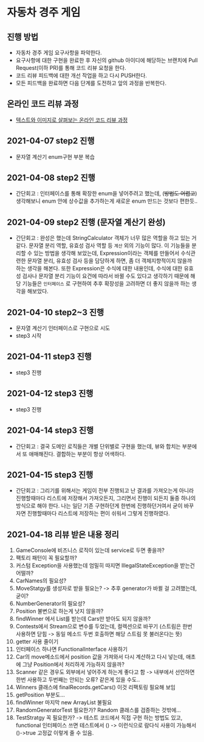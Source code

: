 # 자동차 경주 게임
## 진행 방법
* 자동차 경주 게임 요구사항을 파악한다.
* 요구사항에 대한 구현을 완료한 후 자신의 github 아이디에 해당하는 브랜치에 Pull Request(이하 PR)를 통해 코드 리뷰 요청을 한다.
* 코드 리뷰 피드백에 대한 개선 작업을 하고 다시 PUSH한다.
* 모든 피드백을 완료하면 다음 단계를 도전하고 앞의 과정을 반복한다.

## 온라인 코드 리뷰 과정
* [텍스트와 이미지로 살펴보는 온라인 코드 리뷰 과정](https://github.com/next-step/nextstep-docs/tree/master/codereview)

## 2021-04-07 step2 진행 
- 문자열 계산기 enum구현 부분 복습

## 2021-04-08 step2 진행
- 간단회고 : 인터페이스를 통해 확장한 enum을 넣어주려고 했는데, (~~방법도 어렵고~~)
  생각해보니 enum 안에 상수값을 추가하는게 새로운 enum 만드는 것보다 편한듯..
  
## 2021-04-09 step2 진행 (문자열 계산기 완성)
- 간단회고 : 완성은 했는데 StringCalculator 객체가 너무 많은 역할을 하고 있는 거 같다.
  문자열 분리 역할, 유효성 검사 역할 등 `계산` 외의 기능이 많다. 이 기능들을 분리할 수 있는 방법을
  생각해 보았는데, Expression이라는 객체를 만들어서 수식관련한 문자열 분리, 유효성 검사 등을 담당하게
  하면, 좀 더 객체지향적이지 않을까 하는 생각을 해본다. 또한 Expression은 수식에 대한 내용인데,
  수식에 대한 유효성 검사나 문자열 분리 기능이 요건에 따라서 바뀔 수도 있다고 생각하기 때문에
  해당 기능들은 `인터페이스` 로 구현하여 추후 확장성을 고려하면 더 좋지 않을까 하는 생각을 해보았다.

## 2021-04-10 step2~3 진행
- 문자열 계산기 인터페이스로 구현으로 시도
- step3 시작

## 2021-04-11 step3 진행
- step3 진행

## 2021-04-12 step3 진행
- step3 진행

## 2021-04-14 step3 진행
- 간단회고 : 결국 도메인 로직들은 개별 단위별로 구현을 했는데, 뷰와 합치는 부분에서
또 애매해진다. 결합하는 부분이 항상 어색하다.

## 2021-04-15 step3 진행
- 간단회고 : 그리기를 위해서는 게임이 전부 진행되고 난 결과를 가져오는게 아니라 진행할때마다
리스트에 저장해서 가져오든지, 그리면서 진행이 되든지 둘중 하나의 방식으로 해야 한다.
나는 일단 기존 구현하던게 한번에 진행하던거여서 굳이 바꾸자면 진행할때마다 리스트에 저장하는 편이 쉬워서
그렇게 진행하였다.

## 2021-04-18 리뷰 받은 내용 정리
1. GameConsole에 비즈니스 로직이 있는데 service로 두면 좋을까?
2. 팩토리 패턴이 꼭 필요할까?
3. 커스텀 Exception을 사용했는데 엄밀히 따지면 IllegalStateException을 받는건 어떨까?
4. CarNames의 필요성?
5. MoveStatgy를 생성자로 받을 필요는? -> 추후 generator가 바뀔 걸 고려했는데, 굳이?
6. NumberGenerator의 필요성?
7. Position 불변으로 하는게 낫지 않을까?
8.  findWinner 에서 List<Cars>를 받는데 Cars만 받아도 되지 않을까?
9. Contests에서 Stream으로 변수를 두었는데, 컬렉션으로 바꾸기 
(스트림은 한번 사용하면 닫힘 -> 동일 메소드 두번 호출하면 해당 스트림 못 불러온다는 뜻)
10. getter 사용 줄이기
11. 인터페이스 하나면 FunctionalInterface 사용하기
12. Car의 move메소드에서 position 값을 가져와서 다시 계산하고 다시 넣는데, 애초에 그냥 Position에서 처리하게
가능하지 않을까?
13.  Scanner 같은 경우도 외부에서 넣어주게 하는게 좋다고 함 -> 내부에서 선언하면 한번 사용하고 두번째는 안되는 오류? 같은게 있을 수도..
14. Winners 클래스에 finalRecords.getCars() 이것 리팩토링 필요해 보임
15. getPosition 부분도...
16. findWinner 마지막 new ArrayList 불필요
17. RandomGeneratorTest  필요한가? Random 클래스를 검증하는 것밖에...
18. TestStratgy 꼭 필요한가? -> 테스트 코드에서 직접 구현 하는 방법도 있고, functional 인터페이스 쓰면
    테스트에서 () -> 이런식으로 람다식 사용이 가능해서 ()->true 고정값 이렇게 줄 수 있음.